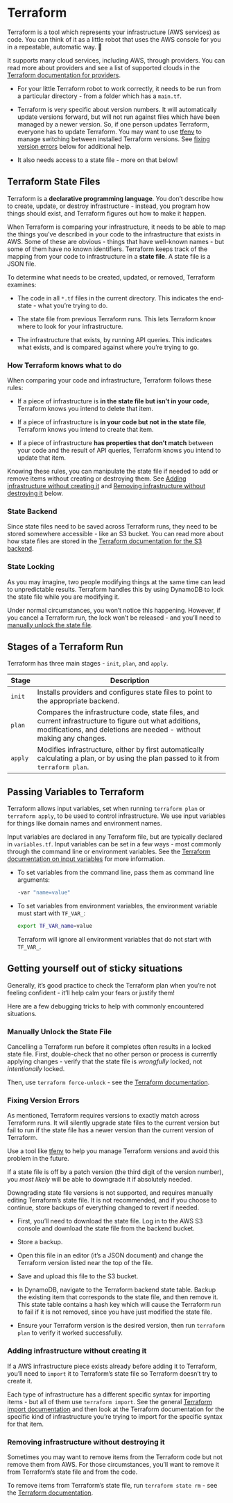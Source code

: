 # Terraform

Terraform is a tool which represents your infrastructure (AWS services) as code. You can think of it as a little robot that uses the AWS console for you in a repeatable, automatic way. 🤖

It supports many cloud services, including AWS, through providers. You can read more about providers and see a list of supported clouds in the [Terraform documentation for providers](https://www.terraform.io/docs/providers/index.html).

- For your little Terraform robot to work correctly, it needs to be run from a particular directory - from a folder which has a `main.tf`.

- Terraform is very specific about version numbers. It will automatically update versions forward, but will not run against files which have been managed by a newer version. So, if one person updates Terraform, everyone has to update Terraform. You may want to use [tfenv](https://github.com/tfutils/tfenv) to manage switching between installed Terraform versions. See [fixing version errors](#Fixing-version-errors) below for additional help.

- It also needs access to a state file - more on that below!

## Terraform State Files

Terraform is a **declarative programming language**. You don’t describe how to create, update, or destroy infrastructure - instead, you program how things should exist, and Terraform figures out how to make it happen.

When Terraform is comparing your infrastructure, it needs to be able to map the things you’ve described in your code to the infrastructure that exists in AWS. Some of these are obvious - things that have well-known names - but some of them have no known identifiers. Terraform keeps track of the mapping from your code to infrastructure in a **state file**. A state file is a JSON file.

To determine what needs to be created, updated, or removed, Terraform examines:

- The code in all `*.tf` files in the current directory. This indicates the end-state - what you’re trying to do.

- The state file from previous Terraform runs. This lets Terraform know where to look for your infrastructure.

- The infrastructure that exists, by running API queries. This indicates what exists, and is compared against where you’re trying to go.

### How Terraform knows what to do

When comparing your code and infrastructure, Terraform follows these rules:

- If a piece of infrastructure is **in the state file but isn’t in your code**, Terraform knows you intend to delete that item.

- If a piece of infrastructure is **in your code but not in the state file**, Terraform knows you intend to create that item.

- If a piece of infrastructure **has properties that don’t match** between your code and the result of API queries, Terraform knows you intend to update that item.

Knowing these rules, you can manipulate the state file if needed to add or remove items without creating or destroying them. See [Adding infrastructure without creating it](#Adding-infrastructure-without-creating-it) and [Removing infrastructure without destroying it](#Removing-infrastructure-without-destroying-it) below.

### State Backend

Since state files need to be saved across Terraform runs, they need to be stored somewhere accessible - like an S3 bucket. You can read more about how state files are stored in the [Terraform documentation for the S3 backend](https://www.terraform.io/docs/backends/types/s3.html).

### State Locking

As you may imagine, two people modifying things at the same time can lead to unpredictable results. Terraform handles this by using DynamoDB to lock the state file while you are modifying it.

Under normal circumstances, you won’t notice this happening. However, if you cancel a Terraform run, the lock won’t be released - and you’ll need to [manually unlock the state file](#Manually-unlock-the-state-file).

## Stages of a Terraform Run

Terraform has three main stages - `init`, `plan`, and `apply`.

| Stage    | Description                                                                                                                                                                   |
|----------|-------------------------------------------------------------------------------------------------------------------------------------------------------------------------------|
| `init`   | Installs providers and configures state files to point to the appropriate backend.                                                                                            |
| `plan`   | Compares the infrastructure code, state files, and current infrastructure to figure out what additions, modifications, and deletions are needed - without making any changes. |
| `apply`  | Modifies infrastructure, either by first automatically calculating a plan, or by using the plan passed to it from `terraform plan`.                                           |

## Passing Variables to Terraform

Terraform allows input variables, set when running `terraform plan` or `terraform apply`, to be used to control infrastructure. We use input variables for things like domain names and environment names.

Input variables are declared in any Terraform file, but are typically declared in `variables.tf`. Input variables can be set in a few ways - most commonly through the command line or environment variables. See the [Terraform documentation on input variables](https://www.terraform.io/docs/configuration/variables.html) for more information.

- To set variables from the command line, pass them as command line arguments:

  ```bash
  -var "name=value"
  ```

- To set variables from environment variables, the environment variable must start with `TF_VAR_`:

  ```bash
  export TF_VAR_name=value
  ```

  Terraform will ignore all environment variables that do not start with `TF_VAR_`.

## Getting yourself out of sticky situations

Generally, it’s good practice to check the Terraform plan when you’re not feeling confident - it’ll help calm your fears or justify them!

Here are a few debugging tricks to help with commonly encountered situations.

### Manually Unlock the State File

Cancelling a Terraform run before it completes often results in a locked state file. First, double-check that no other person or process is currently applying changes - verify that the state file is _wrongfully_ locked, not _intentionally_ locked.

Then, use `terraform force-unlock` - see the [Terraform documentation](https://www.terraform.io/cli/commands/force-unlock).

### Fixing Version Errors

As mentioned, Terraform requires versions to exactly match across Terraform runs. It will silently upgrade state files to the current version but fail to run if the state file has a newer version than the current version of Terraform.

Use a tool like [tfenv](https://github.com/tfutils/tfenv) to help you manage Terraform versions and avoid this problem in the future.

If a state file is off by a patch version (the third digit of the version number), you _most likely_ will be able to downgrade it if absolutely needed.

Downgrading state file versions is not supported, and requires manually editing Terraform’s state file. It is not recommended, and if you choose to continue, store backups of everything changed to revert if needed.

- First, you’ll need to download the state file. Log in to the AWS S3 console and download the state file from the backend bucket.

- Store a backup.

- Open this file in an editor (it’s a JSON document) and change the Terraform version listed near the top of the file.

- Save and upload this file to the S3 bucket.

- In DynamoDB, navigate to the Terraform backend state table. Backup the existing item that corresponds to the state file, and then remove it. This state table contains a hash key which will cause the Terraform run to fail if it is not removed, since you have just modified the state file.

- Ensure your Terraform version is the desired version, then run `terraform plan` to verify it worked successfully.

### Adding infrastructure without creating it

If a AWS infrastructure piece exists already before adding it to Terraform, you’ll need to `import` it to Terraform’s state file so Terraform doesn’t try to create it.

Each type of infrastructure has a different specific syntax for importing items - but all of them use `terraform import`. See the general [Terraform import documentation](https://www.terraform.io/cli/import/usage) and then look at the Terraform documentation for the specific kind of infrastructure you’re trying to import for the specific syntax for that item.

### Removing infrastructure without destroying it

Sometimes you may want to remove items from the Terraform code but not remove them from AWS. For those circumstances, you’ll want to remove it from Terraform’s state file and from the code.

To remove items from Terraform’s state file, run `terraform state rm` - see the [Terraform documentation](https://www.terraform.io/cli/commands/state/rm).
